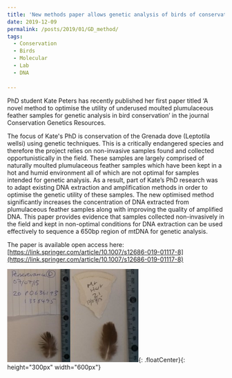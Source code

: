 ```yaml
---
title: 'New methods paper allows genetic analysis of birds of conservation concern'
date: 2019-12-09
permalink: /posts/2019/01/GD_method/
tags:
  - Conservation
  - Birds
  - Molecular
  - Lab
  - DNA

---
```


PhD student Kate Peters has recently published her first paper titled ‘A novel method to optimise the utility of underused moulted plumulaceous feather samples for genetic analysis in bird conservation’ in the journal Conservation Genetics Resources. 

The focus of Kate's PhD is conservation of the Grenada dove (Leptotila wellsi) using genetic techniques. This is a critically endangered species and therefore the project relies on non-invasive samples found and collected opportunistically in the field. These samples are largely comprised of naturally moulted plumulaceous feather samples which have been kept in a hot and humid environment all of which are not optimal for samples intended for genetic analysis. As a result, part of Kate’s PhD research was to adapt existing DNA extraction and amplification methods in order to optimise the genetic utility of these samples. The new optimised method significantly increases the concentration of DNA extracted from plumulaceous feather samples along with improving the quality of amplified DNA. This paper provides evidence that samples collected non-invasively in the field and kept in non-optimal conditions for DNA extraction can be used effectively to sequence a 650bp region of mtDNA for genetic analysis.

The paper is available open access here:[https://link.springer.com/article/10.1007/s12686-019-01117-8](https://link.springer.com/article/10.1007/s12686-019-01117-8)


![Feather Samples](../images/feather.jpg){: .floatCenter}{: height="300px" width="600px"}
